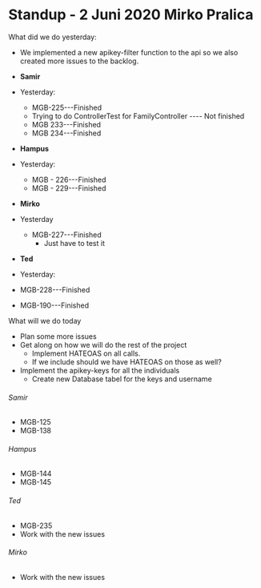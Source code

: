 # Standup - 2 Juni 2020 Mirko Pralica

What did we do yesterday:

* We implemented a new apikey-filter function to the api so we also created more issues to the backlog.



* **Samir**
* Yesterday:
  * MGB-225---Finished
  * Trying to do ControllerTest for FamilyController ---- Not finished
  * MGB 233---Finished
  * MGB 234---Finished
* **Hampus**
* Yesterday:

  * MGB - 226---Finished
  * MGB - 229---Finished
* **Mirko**
* Yesterday
  * MGB-227---Finished
    * Just have to test it
* **Ted**
* Yesterday:

 * MGB-228---Finished
 * MGB-190---Finished

What will we do today

* Plan some more issues
* Get along on how we will do the rest of the project
  * Implement HATEOAS on all calls.
  * If we include should we have HATEOAS on those as well?
* Implement the apikey-keys for all the individuals
  * Create new Database tabel for the keys and username



###### Samir

* MGB-125
* MGB-138

###### Hampus

* MGB-144
* MGB-145

###### Ted

* MGB-235
* Work with the new issues

###### Mirko

* Work with the new issues